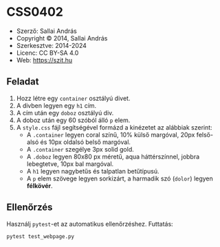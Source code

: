 # CSS0402

* Szerző: Sallai András
* Copyright © 2014, Sallai András
* Szerkesztve: 2014-2024
* Licenc: CC BY-SA 4.0
* Web: https://szit.hu

## Feladat

1. Hozz létre egy `container` osztályú divet.
2. A divben legyen egy `h1` cím.
3. A cím után egy `doboz` osztályú div.
4. A doboz után egy 60 szóból álló `p` elem.
5. A `style.css` fájl segítségével formázd a kinézetet az alábbiak szerint:
   - A `.container` legyen coral színű, 10% külső margóval, 20px felső-alsó és 10px oldalsó belső margóval.
   - A `.container` szegélye 3px solid gold.
   - A `.doboz` legyen 80x80 px méretű, aqua háttérszínnel, jobbra lebegtetve, 10px bal margóval.
   - A `h1` legyen nagybetűs és talpatlan betűtípusú.
   - A `p` elem szövege legyen sorkizárt, a harmadik szó (`dolor`) legyen **félkövér**.

## Ellenőrzés
Használj `pytest`-et az automatikus ellenőrzéshez. Futtatás:
```sh
pytest test_webpage.py
